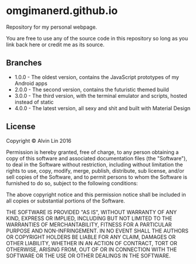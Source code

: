 # omgimanerd.github.io
Repository for my personal webpage.

You are free to use any of the source code in this repository so long as you
link back here or credit me as its source.

## Branches
  - 1.0.0 - The oldest version, contains the JavaScript prototypes of my
    Android apps
  - 2.0.0 - The second version, contains the futuristic themed build
  - 3.0.0 - The third version, with the terminal emulator and scripts, hosted
    instead of static
  - 4.0.0 - The latest version, all sexy and shit and built with Material Design

## License
Copyright &copy; Alvin Lin 2016

Permission is hereby granted, free of charge, to any person obtaining a copy of
this software and associated documentation files (the "Software"), to deal in
the Software without restriction, including without limitation the rights to
use, copy, modify, merge, publish, distribute, sub license, and/or sell copies
of the Software, and to permit persons to whom the Software is furnished to do
so, subject to the following conditions:

The above copyright notice and this permission notice shall be included in all
copies or substantial portions of the Software.

THE SOFTWARE IS PROVIDED "AS IS", WITHOUT WARRANTY OF ANY KIND, EXPRESS OR
IMPLIED, INCLUDING BUT NOT LIMITED TO THE WARRANTIES OF MERCHANTABILITY,
FITNESS FOR A PARTICULAR PURPOSE AND NON-INFRINGEMENT. IN NO EVENT SHALL THE
AUTHORS OR COPYRIGHT HOLDERS BE LIABLE FOR ANY CLAIM, DAMAGES OR OTHER
LIABILITY, WHETHER IN AN ACTION OF CONTRACT, TORT OR OTHERWISE, ARISING FROM,
OUT OF OR IN CONNECTION WITH THE SOFTWARE OR THE USE OR OTHER DEALINGS IN THE
SOFTWARE.
